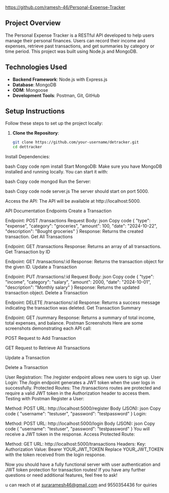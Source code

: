 https://github.com/ramesh-46/Personal-Expense-Tracker
## Project Overview
The Personal Expense Tracker is a RESTful API developed to help users manage their personal finances. Users can record their income and expenses, retrieve past transactions, and get summaries by category or time period. This project was built using Node.js and MongoDB.

## Technologies Used
- **Backend Framework**: Node.js with Express.js
- **Database**: MongoDB
- **ODM**: Mongoose
- **Development Tools**: Postman, Git, GitHub

## Setup Instructions
Follow these steps to set up the project locally:

1. **Clone the Repository**:
   ```bash
   git clone https://github.com/your-username/detracker.git
   cd dettracker
Install Dependencies:

bash
Copy code
npm install
Start MongoDB: Make sure you have MongoDB installed and running locally. You can start it with:

bash
Copy code
mongod
Run the Server:

bash
Copy code
node server.js
The server should start on port 5000.

Access the API: The API will be available at http://localhost:5000.

API Documentation
Endpoints
Create a Transaction

Endpoint: POST /transactions
Request Body:
json
Copy code
{
  "type": "expense",
  "category": "groceries",
  "amount": 100,
  "date": "2024-10-22",
  "description": "Bought groceries"
}
Response: Returns the created transaction.
Get All Transactions

Endpoint: GET /transactions
Response: Returns an array of all transactions.
Get Transaction by ID

Endpoint: GET /transactions/:id
Response: Returns the transaction object for the given ID.
Update a Transaction

Endpoint: PUT /transactions/:id
Request Body:
json
Copy code
{
  "type": "income",
  "category": "salary",
  "amount": 2000,
  "date": "2024-10-01",
  "description": "Monthly salary"
}
Response: Returns the updated transaction object.
Delete a Transaction

Endpoint: DELETE /transactions/:id
Response: Returns a success message indicating the transaction was deleted.
Get Transaction Summary

Endpoint: GET /summary
Response: Returns a summary of total income, total expenses, and balance.
Postman Screenshots
Here are some screenshots demonstrating each API call:

POST Request to Add Transaction

GET Request to Retrieve All Transactions

Update a Transaction

Delete a Transaction

User Registration: The /register endpoint allows new users to sign up.
User Login: The /login endpoint generates a JWT token when the user logs in successfully.
Protected Routes: The /transactions routes are protected and require a valid JWT token in the Authorization header to access them.
Testing with Postman
Register a User:

Method: POST
URL: http://localhost:5000/register
Body (JSON):
json
Copy code
{
  "username": "testuser",
  "password": "testpassword"
}
Login:

Method: POST
URL: http://localhost:5000/login
Body (JSON):
json
Copy code
{
  "username": "testuser",
  "password": "testpassword"
}
You will receive a JWT token in the response.
Access Protected Route:

Method: GET
URL: http://localhost:5000/transactions
Headers:
Key: Authorization
Value: Bearer YOUR_JWT_TOKEN
Replace YOUR_JWT_TOKEN with the token received from the login response.

Now you should have a fully functional server with user authentication and JWT token protection for transaction routes! If you have any further questions or need additional features, feel free to ask!



u can reach ot at suraramesh46@gmail.com  and 9550354436 for quiries

